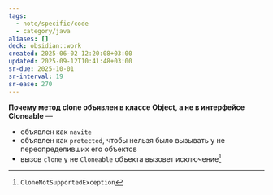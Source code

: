```yaml
---
tags:
  - note/specific/code
  - category/java
aliases: []
deck: obsidian::work
created: 2025-06-02 12:20:08+03:00
updated: 2025-09-12T10:41:48+03:00
sr-due: 2025-10-01
sr-interval: 19
sr-ease: 270
---
```


**Почему метод clone объявлен в классе Object, а не в интерфейсе Cloneable**
—
- объявлен как `navite`
- объявлен как `protected`, чтобы нельзя было вызывать у не переопределивших его объектов
- вызов `clone` у не `Cloneable` объекта вызовет исключение[^1]

[^1]: `CloneNotSupportedException`
